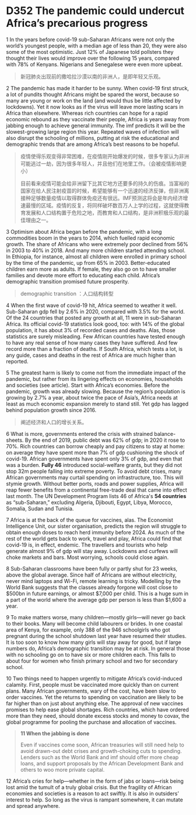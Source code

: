 # D352 The pandemic could undercut Africa’s precarious progress
1 In the years before covid-19 sub-Saharan Africans were not only the world’s youngest people, with a median age of less than 20, they were also some of the most optimistic. Just 12% of Japanese told pollsters they thought their lives would improve over the following 15 years, compared with 78% of Kenyans. Nigerians and Senegalese were even more upbeat.

> 新冠肺炎出现前的撒哈拉沙漠以南的非洲人，是即年轻又乐观。
>

2 The pandemic has made it harder to be sunny. When covid-19 first struck, a lot of pundits thought Africans might be spared the worst, because so many are young or work on the land (and would thus be little affected by lockdowns). Yet it now looks as if the virus will leave more lasting scars in Africa than elsewhere. Whereas rich countries can hope for a rapid economic rebound as they vaccinate their people, Africa is years away from jabbing enough to achieve general immunity. The imf predicts it will be the slowest-growing large region this year. Repeated waves of infection will also disrupt the schooling of millions, putting at risk the educational and demographic trends that are among Africa’s best reasons to be hopeful.

> 疫情使得乐观变得非常困难，在疫情刚开始爆发的时候，很多专家认为非洲可能逃过一劫，因为很多年轻人，并且他们在地里工作。（会被疫情影响更小）
>
> 目前看来疫情可能会给非洲留下比其它地方还要多的持久的伤痕。当富裕的国家在给人民注射疫苗的时候，希望能够有一个迅速的经济反弹，但非洲离接种足够数量疫情以取得群体免疫还有很远。IMF预测这将会是年内经济增速最慢的区域。疫情的反复，将同样破坏数百万人上学的过程，这就使得教育发展和人口结构置于危险之地，而教育和人口结构，是非洲积极乐观的最佳理由之一。
>

3 Optimism about Africa began before the pandemic, with a long commodities boom in the years to 2014, which fuelled rapid economic growth. The share of Africans who were extremely poor declined from 56% in 2003 to 40% in 2018. And many more children started attending school. In Ethiopia, for instance, almost all children were enrolled in primary school by the time of the pandemic, up from 65% in 2003. Better-educated children earn more as adults. If female, they also go on to have smaller families and devote more effort to educating each child. Africa’s demographic transition promised future prosperity.

> demographic transition ：人口结构转型
>

4 When the first wave of covid-19 hit, Africa seemed to weather it well. Sub-Saharan gdp fell by 2.6% in 2020, compared with 3.5% for the world. Of the 24 countries that posted any growth at all, 11 were in sub-Saharan Africa. Its official covid-19 statistics look good, too: with 14% of the global population, it has about 3% of recorded cases and deaths. Alas, those statistics are surely misleading. Few African countries have tested enough to have any real sense of how many cases they have suffered. And few record more than a fraction of deaths. If South Africa, which tests a lot, is any guide, cases and deaths in the rest of Africa are much higher than reported.

5 The greatest harm is likely to come not from the immediate impact of the pandemic, but rather from its lingering effects on economies, households and societies (see article). Start with Africa’s economies. Before the pandemic, growth was already slowing. Because the region’s population is growing by 2.7% a year, about twice the pace of Asia’s, Africa needs at least as much economic expansion merely to stand still. Yet gdp has lagged behind population growth since 2016.

> 阐述经济和人口的增长关系。
>

6 What is more, governments entered the crisis with strained balance-sheets. By the end of 2019, public debt was 62% of gdp; in 2020 it rose to 70%. Rich countries can borrow cheaply and pay citizens to stay at home: on average they have spent more than 7% of gdp cushioning the shock of covid-19. African governments have spent only 3% of gdp, and even that was a burden. **Fully 46** introduced social-welfare grants, but they did not stop 32m people falling into extreme poverty. To avoid debt crises, many African governments may curtail spending on infrastructure, too. This will stymie growth. Without better ports, roads and power supplies, Africa will reap fewer benefits from a continental free-trade deal that came into effect last month.
The UN Development Program lists 46 of Africa's **54 countries** as “sub-Saharan,” excluding Algeria, Djibouti, Egypt, Libya, Morocco, Somalia, Sudan and Tunisia.

7 Africa is at the back of the queue for vaccines, alas. The Economist Intelligence Unit, our sister organisation, predicts the region will struggle to obtain enough doses to reach herd immunity before 2024. As much of the rest of the world gets back to work, travel and play, Africa could find that covid-19 is, in effect, endemic. The travellers and tourists who help generate almost 9% of gdp will stay away. Lockdowns and curfews will choke markets and bars. Most worrying, schools could close again.

8 Sub-Saharan classrooms have been fully or partly shut for 23 weeks, above the global average. Since half of Africans are without electricity, never mind laptops and Wi-Fi, remote learning is tricky. Modelling by the World Bank suggests that the classes already forgone will cost close to $500bn in future earnings, or almost $7,000 per child. This is a huge sum in a part of the world where the average gdp per person is less than $1,600 a year.

9 To make matters worse, many children—mostly girls—will never go back to their books. Many will become child labourers or brides. In one coastal area of Kenya, for example, only 388 of the 946 schoolgirls who got pregnant during the school shutdown last year have resumed their studies. It is too soon to know how many girls will stay away for good, but if large numbers do, Africa’s demographic transition may be at risk. In general those with no schooling go on to have six or more children each. This falls to about four for women who finish primary school and two for secondary school.

10 Two things need to happen urgently to mitigate Africa’s covid-induced calamity. First, people must be vaccinated more quickly than on current plans. Many African governments, wary of the cost, have been slow to order vaccines. Yet the returns to spending on vaccination are likely to be far higher than on just about anything else. The approval of new vaccines promises to help ease global shortages. Rich countries, which have ordered more than they need, should donate excess stocks and money to covax, the global programme for pooling the purchase and allocation of vaccines.

> **11 When the jabbing is done**
>
> Even if vaccines come soon, African treasuries will still need help to avoid drawn-out debt crises and growth-choking cuts to spending. Lenders such as the World Bank and imf should offer more cheap loans, and support proposals by the African Development Bank and others to woo more private capital.
>

12 Africa’s cries for help—whether in the form of jabs or loans—risk being lost amid the tumult of a truly global crisis. But the fragility of African economies and societies is a reason to act swiftly. It is also in outsiders’ interest to help. So long as the virus is rampant somewhere, it can mutate and spread anywhere.

